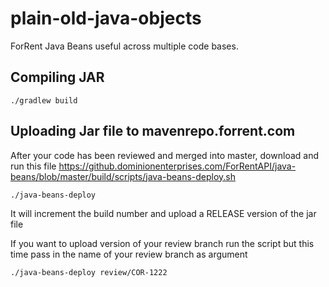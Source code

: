 # plain-old-java-objects

ForRent Java Beans useful across multiple code bases.

## Compiling JAR

`./gradlew build`

## Uploading Jar file to mavenrepo.forrent.com

After your code has been reviewed and merged into master, download and run this file https://github.dominionenterprises.com/ForRentAPI/java-beans/blob/master/build/scripts/java-beans-deploy.sh

`./java-beans-deploy`

It will increment the build number and upload a RELEASE version of the jar file

If you want to upload version of your review branch run the script but this time pass in the name of your review branch as argument

`./java-beans-deploy review/COR-1222`

